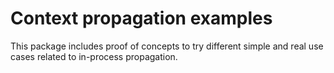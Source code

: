# Context propagation examples

This package includes proof of concepts to try different simple
and real use cases related to in-process propagation.
